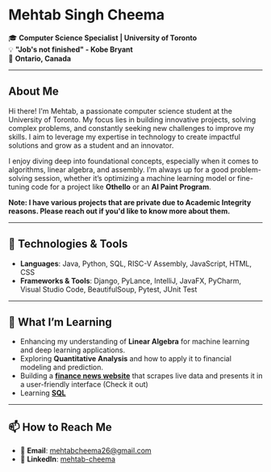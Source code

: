# Mehtab Singh Cheema

🎓 **Computer Science Specialist | University of Toronto**  
💡 **"Job's not finished" - Kobe Bryant**  
📍 **Ontario, Canada**

---

## About Me

Hi there! I'm Mehtab, a passionate computer science student at the University of Toronto. My focus lies in building innovative projects, solving complex problems, and constantly seeking new challenges to improve my skills. I aim to leverage my expertise in technology to create impactful solutions and grow as a student and an innovator.

I enjoy diving deep into foundational concepts, especially when it comes to algorithms, linear algebra, and assembly. I’m always up for a good problem-solving session, whether it’s optimizing a machine learning model or fine-tuning code for a project like **Othello** or an **AI Paint Program**.

**Note: I have various projects that are private due to Academic Integrity reasons. Please reach out if you'd like to know more about them.**

---

## 🔧 Technologies & Tools

- **Languages**: Java, Python, SQL, RISC-V Assembly, JavaScript, HTML, CSS
- **Frameworks & Tools**: Django, PyLance, IntelliJ, JavaFX, PyCharm, Visual Studio Code, BeautifulSoup, Pytest, JUnit Test
---

## 🌱 What I’m Learning

- Enhancing my understanding of **Linear Algebra** for machine learning and deep learning applications.
- Exploring **Quantitative Analysis** and how to apply it to financial modeling and prediction.
- Building a **[finance news website](https://github.com/Mehtab-Cheema26/FinTech-News-Aggregator)** that scrapes live data and presents it in a user-friendly interface (Check it out)
- Learning **[SQL](https://github.com/Mehtab-Cheema26/Learn-SQL.git)**

---

## 📫 How to Reach Me

- 📧 **Email**: [mehtabcheema26@gmail.com](mailto:mehtabcheema26@gmail.com)
- 🔗 **LinkedIn**: [mehtab-cheema](https://www.linkedin.com/in/cheemamehtab)
